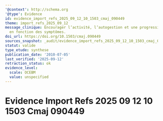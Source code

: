 ```yaml
---
'@context': http://schema.org
'@type': Evidence
id: evidence_import_refs_2025_09_12_10_1503_cmaj_090449
theme: import_refs_2025_09_12
message_clinique: Encourager l’activité, l’autogestion et une progression graduée
  en fonction des symptômes.
doi_url: https://doi.org/10.1503/cmaj.090449
sources_snapshot: _audit/evidence_import_refs_2025_09_12_10_1503_cmaj_090449.json
statut: valide
type_etude: synthese
publication_date: '2010-07-05'
last_verified: '2025-09-12'
retraction_status: ok
evidence_level:
  scale: OCEBM
  value: unspecified
---
```

# Evidence Import Refs 2025 09 12 10 1503 Cmaj 090449

